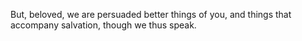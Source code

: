 But, beloved, we are persuaded better things of you, and things that accompany salvation, though we thus speak.
